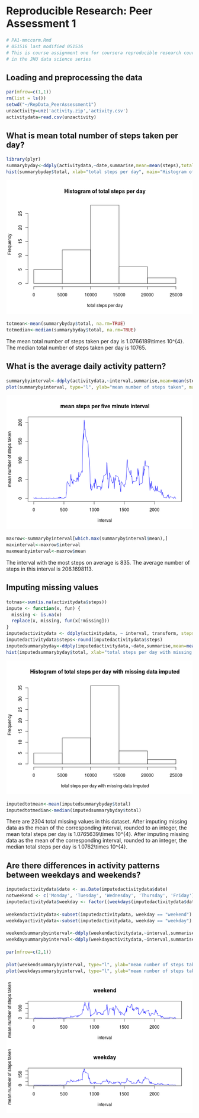 # Reproducible Research: Peer Assessment 1

```r
# PA1-mmccorm.Rmd
# 051516 last modified 051516
# This is course assignment one for coursera reproducible research course
# in the JHU data science series
```

## Loading and preprocessing the data

```r
par(mfrow=c(1,1))
rm(list = ls())
setwd("~/RepData_PeerAssessment1")
unzactivity=unz('activity.zip','activity.csv')   
activitydata=read.csv(unzactivity)
```

## What is mean total number of steps taken per day?

```r
library(plyr)
summarybyday<-ddply(activitydata,~date,summarise,mean=mean(steps),total=sum(steps))
hist(summarybyday$total, xlab="total steps per day", main="Histogram of total steps per day")
```

![](PA1_template_files/figure-html/mean-and-total-steps-per-day-1.png)<!-- -->

```r
totmean<-mean(summarybyday$total, na.rm=TRUE)
totmedian<-median(summarybyday$total, na.rm=TRUE)
```
The mean total number of steps taken per day is 1.0766189\times 10^{4}.
The median total number of steps taken per day is 10765.

## What is the average daily activity pattern?

```r
summarybyinterval<-ddply(activitydata,~interval,summarise,mean=mean(steps, na.rm=TRUE))
plot(summarybyinterval, type="l", ylab="mean number of steps taken", main="mean steps per five minute interval",col="blue")
```

![](PA1_template_files/figure-html/average-daily-activity-pattern-1.png)<!-- -->

```r
maxrow<-summarybyinterval[which.max(summarybyinterval$mean),]
maxinterval<-maxrow$interval
maxmeanbyinterval<-maxrow$mean
```
The interval with the most steps on average is 835.
The average number of steps in this interval is 206.1698113.

## Imputing missing values

```r
totnas<-sum(is.na(activitydata$steps))
impute <- function(x, fun) {
  missing <- is.na(x)
  replace(x, missing, fun(x[!missing]))
} 
imputedactivitydata <- ddply(activitydata, ~ interval, transform, steps = impute(steps,(mean)))
imputedactivitydata$steps<-round(imputedactivitydata$steps)
imputedsummarybyday<-ddply(imputedactivitydata,~date,summarise,mean=mean(steps),total=sum(steps))
hist(imputedsummarybyday$total, xlab="total steps per day with missing data imputed", main="Histogram of total steps per day with missing data imputed")
```

![](PA1_template_files/figure-html/imputing-missing-values-1.png)<!-- -->

```r
imputedtotmean<-mean(imputedsummarybyday$total)
imputedtotmedian<-median(imputedsummarybyday$total)
```
There are 2304 total missing values in this dataset.
After imputing missing data as the mean of the corresponding interval, rounded to an integer, the mean total steps per day is 1.0765639\times 10^{4}.
After imputing missing data as the mean of the corresponding interval, rounded to an integer, the median total steps per day is 1.0762\times 10^{4}.

## Are there differences in activity patterns between weekdays and weekends?

```r
imputedactivitydata$date <- as.Date(imputedactivitydata$date)
notweekend <- c('Monday', 'Tuesday', 'Wednesday', 'Thursday', 'Friday')
imputedactivitydata$weekday <- factor((weekdays(imputedactivitydata$date) %in% notweekend), levels=c(FALSE, TRUE), labels=c('weekend', 'weekday'))

weekendactivitydata<-subset(imputedactivitydata, weekday == "weekend")
weekdayactivitydata<-subset(imputedactivitydata, weekday == "weekday")

weekendsummarybyinterval<-ddply(weekendactivitydata,~interval,summarise,mean=mean(steps))
weekdaysummarybyinterval<-ddply(weekdayactivitydata,~interval,summarise,mean=mean(steps))

par(mfrow=c(2,1))

plot(weekendsummarybyinterval, type="l", ylab="mean number of steps taken", main="weekend",col="blue")
plot(weekdaysummarybyinterval, type="l", ylab="mean number of steps taken", main="weekday",col="blue")
```

![](PA1_template_files/figure-html/weekdays-vs-weekends-1.png)<!-- -->




